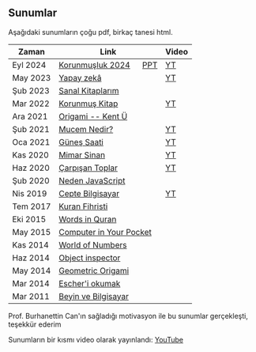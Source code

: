 ## Sunumlar
Aşağıdaki sunumların çoğu pdf, birkaç tanesi html.

Zaman | Link | Video
----- | ---- | -----
Eyl 2024 | [Korunmuşluk 2024](./docs/Korunmus.pdf) &emsp; [PPT](https://docs.google.com/presentation/d/1mXccnWT8r2oyEaxk_hCiLVjtnvRJRww1/pub) | [YT](https://youtube.com/watch?v=5B0kK4_OaPc)
May 2023 | [Yapay zekâ](https://eyler.blogspot.com/2023/05/sunumlar.html) | [YT](https://youtube.com/@okuyun5/playlists)
Şub 2023 | [Sanal Kitaplarım](https://maeyler.github.io/work) |
Mar 2022 | [Korunmuş Kitap](https://okuyun.github.io/Kitap/KK/korunmus) | [YT](https://youtu.be/-yQ-CEKOYzU)
Ara 2021 | [Origami -- Kent Ü](./docs/Origami_Kent.pdf) |
Şub 2021 | [Mucem Nedir?](./docs/Mucem%20Nedir.pdf) | [YT](https://youtu.be/wv6aCPWrCf4)
Oca 2021 | [Güneş Saati](./docs/Günes%20saati.pdf) | [YT](https://youtu.be/7ePlRiLAE1M)
Kas 2020 | [Mimar Sinan](./docs/sinan) | [YT](https://youtu.be/wQoREdDhRJY)
Haz 2020 | [Çarpışan Toplar](https://matemacik.blogspot.com/2020/06/carpsan-toplar.html) | [YT](https://youtu.be/NpQAN-JlEbE)
Şub 2020 | [Neden JavaScript](./docs/Neden%20JavaScript.pdf) |
Nis 2019 | [Cepte Bilgisayar](./docs/Cepte%20Bilgisayar.pdf) | [YT](https://youtu.be/vworvQK0UC0)
Tem 2017 | [Kuran Fihristi](./docs/Kuran%20Fihristi%20outline.pdf) |
Eki 2015 | [Words in Quran](./docs/Words%20in%20Quran.pdf) |
May 2015 | [Computer in Your Pocket](./docs/Computer%20in%20Your%20Pocket.pdf) |
Kas 2014 | [World of Numbers](./docs/World%20of%20Numbers.pdf) |
Haz 2014 | [Object inspector](./docs/object%20inspector%20in%20Java.pdf) |
May 2014 | [Geometric Origami](./docs/Geometric%20Origami.pdf) |
Mar 2014 | [Escher'i okumak](./docs/Escher'i%20okumak.pdf) |
Mar 2011 | [Beyin ve Bilgisayar](./docs/Beyin%20ve%20Bilgisayar.pdf) |


Prof. Burhanettin Can'ın sağladığı motivasyon ile bu sunumlar gerçekleşti, teşekkür ederim

Sunumların bir kısmı video olarak yayınlandı:
[YouTube](https://www.youtube.com/playlist?list=PLBDiqooDrruuqhVcyzurhpr2tWOOhtzZ6)
